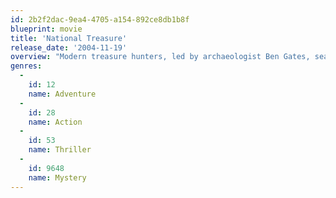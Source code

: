 ```yaml
---
id: 2b2f2dac-9ea4-4705-a154-892ce8db1b8f
blueprint: movie
title: 'National Treasure'
release_date: '2004-11-19'
overview: "Modern treasure hunters, led by archaeologist Ben Gates, search for a chest of riches rumored to have been stashed away by George Washington, Thomas Jefferson and Benjamin Franklin during the Revolutionary War. The chest's whereabouts may lie in secret clues embedded in the Constitution and the Declaration of Independence, and Gates is in a race to find the gold before his enemies do."
genres:
  -
    id: 12
    name: Adventure
  -
    id: 28
    name: Action
  -
    id: 53
    name: Thriller
  -
    id: 9648
    name: Mystery
---
```

